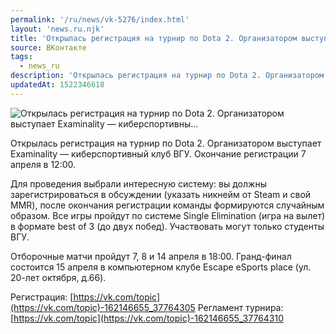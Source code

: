 ```yaml
---
permalink: '/ru/news/vk-5276/index.html'
layout: 'news.ru.njk'
title: 'Открылась регистрация на турнир по Dota 2. Организатором выступает Examinality — киберспортивны…'
source: ВКонтакте
tags:
  - news_ru
description: 'Открылась регистрация на турнир по Dota 2. Организатором выступает Examinality — киберспортивны…'
updatedAt: 1522346618
---
```

![Открылась регистрация на турнир по Dota 2. Организатором выступает Examinality — киберспортивны…](https://sun9-10.userapi.com/impf/yGgUpz9G3qe9NnVGXke2dpM72OpDwl-5rMul4A/z87NgKSUfnU.jpg?size=1200x675&quality=96&proxy=1&sign=497de41a8c64539e7e8d9a40d4257d9b&c_uniq_tag=hF04C3jZMWVrosWv55256mZ4-s6ATyzqz3_CmSeWZzk&type=album)

Открылась регистрация на турнир по Dota 2. Организатором выступает Examinality — киберспортивный клуб ВГУ. Окончание регистрации 7 апреля в 12:00.

Для проведения выбрали интересную систему: вы должны зарегистрироваться в обсуждении (указать никнейм от Steam и свой MMR), после окончания регистрации команды формируются случайным образом. Все игры пройдут по системе Single Elimination (игра на вылет) в формате best of 3 (до двух побед). Участвовать могут только студенты ВГУ.

Отборочные матчи пройдут 7, 8 и 14 апреля в 18:00. Гранд-финал состоится 15 апреля в компьютерном клубе Escape eSports place (ул. 20-лет октября, д.66).

Регистрация: [https://vk.com/topic](https://vk.com/topic)-162146655_37764305
Регламент турнира: [https://vk.com/topic](https://vk.com/topic)-162146655_37764310
